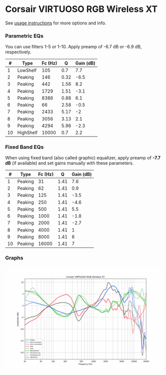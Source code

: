 # Corsair VIRTUOSO RGB Wireless XT
See [usage instructions](https://github.com/jaakkopasanen/AutoEq#usage) for more options and info.

### Parametric EQs
You can use filters 1-5 or 1-10. Apply preamp of -6.7 dB or -6.9 dB, respectively.

|   # | Type      |   Fc (Hz) |    Q |   Gain (dB) |
|-----|-----------|-----------|------|-------------|
|   1 | LowShelf  |       105 | 0.7  |         7.7 |
|   2 | Peaking   |       146 | 0.32 |        -6.5 |
|   3 | Peaking   |       442 | 1.56 |         8.2 |
|   4 | Peaking   |      1729 | 1.51 |        -3.1 |
|   5 | Peaking   |      8386 | 0.88 |         6.1 |
|   6 | Peaking   |        66 | 2.58 |        -0.5 |
|   7 | Peaking   |      2433 | 5.17 |        -2   |
|   8 | Peaking   |      3056 | 3.13 |         2.1 |
|   9 | Peaking   |      4294 | 5.96 |        -2.3 |
|  10 | HighShelf |     10000 | 0.7  |         2.2 |

### Fixed Band EQs
When using fixed band (also called graphic) equalizer, apply preamp of **-7.7 dB** (if available) and set gains manually with these parameters.

|   # | Type    |   Fc (Hz) |    Q |   Gain (dB) |
|-----|---------|-----------|------|-------------|
|   1 | Peaking |        31 | 1.41 |         7.6 |
|   2 | Peaking |        62 | 1.41 |         0.9 |
|   3 | Peaking |       125 | 1.41 |        -3.5 |
|   4 | Peaking |       250 | 1.41 |        -4.6 |
|   5 | Peaking |       500 | 1.41 |         5.5 |
|   6 | Peaking |      1000 | 1.41 |        -1.8 |
|   7 | Peaking |      2000 | 1.41 |        -2.7 |
|   8 | Peaking |      4000 | 1.41 |         1   |
|   9 | Peaking |      8000 | 1.41 |         6   |
|  10 | Peaking |     16000 | 1.41 |         7   |

### Graphs
![](./Corsair%20VIRTUOSO%20RGB%20Wireless%20XT.png)
